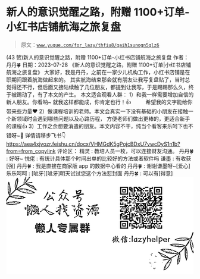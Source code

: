# 新人的意识觉醒之路，附赠 1100+订单-小红书店铺航海之旅复盘

> 原文：[`www.yuque.com/for_lazy/thfiu8/gaih1sunogn5qlz6`](https://www.yuque.com/for_lazy/thfiu8/gaih1sunogn5qlz6)

<ne-h2 id="4fa8a0f0" data-lake-id="4fa8a0f0"><ne-heading-ext><ne-heading-anchor></ne-heading-anchor><ne-heading-fold></ne-heading-fold></ne-heading-ext><ne-heading-content><ne-text id="u723bc920">(43 赞)新人的意识觉醒之路，附赠 1100+订单-小红书店铺航海之旅复盘</ne-text></ne-heading-content></ne-h2> <ne-p id="uee56ca53" data-lake-id="uee56ca53"><ne-text id="u0a8b9ed7">作者： 丹丹🍀</ne-text></ne-p> <ne-p id="ua4c30669" data-lake-id="ua4c30669"><ne-text id="u8ffb098a">日期：2023-07-28</ne-text></ne-p> <ne-p id="uc8074b26" data-lake-id="uc8074b26"><ne-text id="uda76b6c5">《新人的意识觉醒之路，附赠 1100+订单|小红书店铺航海之旅复盘》</ne-text></ne-p> <ne-p id="u6584df8b" data-lake-id="u6584df8b"><ne-text id="u873d5431">大家好，我是丹丹，之前在一家少儿机构工作，小红书店铺是在职期间跟着航海做起来的。</ne-text></ne-p> <ne-p id="ua06ca74b" data-lake-id="ua06ca74b"><ne-text id="u1f393cff">其实航海结束那会就有朋友让我写复盘贴了，当时总觉得还不行，但后面又接陆续触了几位朋友，都提到让我写，于是踢踢那么久，终于被踢动了，有了本文的产生。</ne-text></ne-p> <ne-p id="u9840874d" data-lake-id="u9840874d"><ne-text id="u1a996fc0">本文适合观看人群：</ne-text></ne-p> <ne-p id="u973654ec" data-lake-id="u973654ec"><ne-text id="u5763b731">1）和我一样需要增加自信的新人朋友。你看呐~ 就我这样都能成，你肯定也行！👍          希望我的文字能给你带来些力量❤️</ne-text></ne-p> <ne-p id="ud77106d6" data-lake-id="ud77106d6"><ne-text id="u166a3693">2）做课程培训的老师。本文会真实一下没有基础的小朋友在接触一个新领域时会遇到哪些问题以及心路历程， 方便老师们做出更棒的，更适合新手的课程👍</ne-text></ne-p> <ne-p id="ua112a59b" data-lake-id="ua112a59b"><ne-text id="u372ee91f">3）工作之余想要消遣的朋友。本文内容不干，纯当个看客来乐呵下也不错呀~🤭</ne-text></ne-p> <ne-p id="u059f5abf" data-lake-id="u059f5abf"><ne-text id="u5ba368a1">详情请移步飞书👇</ne-text> [<ne-text id="ud479b047">https://aea4xjvozr.feishu.cn/docx/VHMGdK5gPojcBDxU7vwcDyS1n1b?from=from_copylink</ne-text>](https://aea4xjvozr.feishu.cn/docx/VHMGdK5gPojcBDxU7vwcDyS1n1b?from=from_copylink)</ne-p> <ne-hole id="uddbf3ae0" data-lake-id="uddbf3ae0"><ne-card data-card-name="hr" data-card-type="block" id="pSU0b" data-event-boundary="card"><ne-p id="u8c2f2db4" data-lake-id="u8c2f2db4"><ne-text id="ub32d4350">评论区：</ne-text></ne-p> <ne-p id="u664e87b7" data-lake-id="u664e87b7"><ne-text id="u9a8db05f">精灵 : 教培人员一枚，可以连接财友沟通。</ne-text> <ne-text id="u9362ae41">丹丹🍀 : 好呀~</ne-text> <ne-text id="uc2511389">悦佬 : 有统计具体那个时间出单的比较好的方法或者软件吗</ne-text> <ne-text id="u04622f4d">谦墨 : 有收获[强]</ne-text> <ne-text id="uf6491708">丹丹🍀 : 我是直接在商家版 app 的数据中心看的</ne-text> <ne-text id="u644fc40a">丹丹🍀 : 谢谢谦墨呀~[爱心]</ne-text> <ne-text id="ubbacd02b">乐乐呵呵 : [呲牙][呲牙]明天试试您这个方法怼封面</ne-text> <ne-text id="u4ba26b7f">丹丹🍀 : 可以有[得意]</ne-text></ne-p> <ne-p id="ue237694e" data-lake-id="ue237694e"><ne-card data-card-name="image" data-card-type="inline" id="RtGoJ" data-event-boundary="card">![](img/894d30a529e7c37bcd3392323c99941c.png)  <ne-hole id="u5e6e78d7" data-lake-id="u5e6e78d7"><ne-card data-card-name="hr" data-card-type="block" id="I4cwi" data-event-boundary="card"></ne-card></ne-hole></ne-card></ne-p></ne-card></ne-hole>